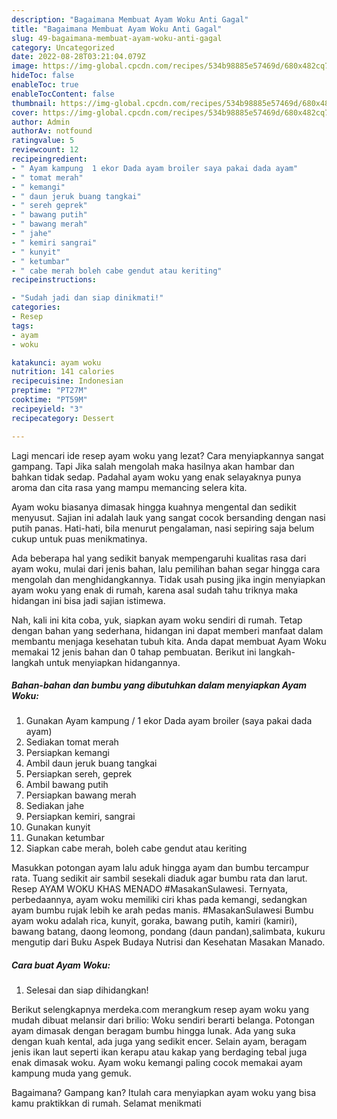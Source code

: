 ```yaml
---
description: "Bagaimana Membuat Ayam Woku Anti Gagal"
title: "Bagaimana Membuat Ayam Woku Anti Gagal"
slug: 49-bagaimana-membuat-ayam-woku-anti-gagal
category: Uncategorized
date: 2022-08-28T03:21:04.079Z
image: https://img-global.cpcdn.com/recipes/534b98885e57469d/680x482cq70/ayam-woku-foto-resep-utama.jpg
hideToc: false
enableToc: true
enableTocContent: false
thumbnail: https://img-global.cpcdn.com/recipes/534b98885e57469d/680x482cq70/ayam-woku-foto-resep-utama.jpg
cover: https://img-global.cpcdn.com/recipes/534b98885e57469d/680x482cq70/ayam-woku-foto-resep-utama.jpg
author: Admin
authorAv: notfound
ratingvalue: 5
reviewcount: 12
recipeingredient:
- " Ayam kampung  1 ekor Dada ayam broiler saya pakai dada ayam"
- " tomat merah"
- " kemangi"
- " daun jeruk buang tangkai"
- " sereh geprek"
- " bawang putih"
- " bawang merah"
- " jahe"
- " kemiri sangrai"
- " kunyit"
- " ketumbar"
- " cabe merah boleh cabe gendut atau keriting"
recipeinstructions:

- "Sudah jadi dan siap dinikmati!"
categories:
- Resep
tags:
- ayam
- woku

katakunci: ayam woku 
nutrition: 141 calories
recipecuisine: Indonesian
preptime: "PT27M"
cooktime: "PT59M"
recipeyield: "3"
recipecategory: Dessert

---
```



Lagi mencari ide resep ayam woku yang lezat? Cara menyiapkannya sangat gampang. Tapi Jika salah mengolah maka hasilnya akan hambar dan bahkan tidak sedap. Padahal ayam woku yang enak selayaknya punya aroma dan cita rasa yang mampu memancing selera kita.


Ayam woku biasanya dimasak hingga kuahnya mengental dan sedikit menyusut. Sajian ini adalah lauk yang sangat cocok bersanding dengan nasi putih panas. Hati-hati, bila menurut pengalaman, nasi sepiring saja belum cukup untuk puas menikmatinya.

Ada beberapa hal yang sedikit banyak mempengaruhi kualitas rasa dari ayam woku, mulai dari jenis bahan, lalu pemilihan bahan segar hingga cara mengolah dan menghidangkannya. Tidak usah pusing jika ingin menyiapkan ayam woku yang enak di rumah, karena asal sudah tahu triknya maka hidangan ini bisa jadi sajian istimewa.


Nah, kali ini kita coba, yuk, siapkan ayam woku sendiri di rumah. Tetap dengan bahan yang sederhana, hidangan ini dapat memberi manfaat dalam membantu menjaga kesehatan tubuh kita. Anda dapat membuat Ayam Woku memakai 12 jenis bahan dan 0 tahap pembuatan. Berikut ini langkah-langkah untuk menyiapkan hidangannya.

<!--inarticleads1-->

##### Bahan-bahan dan bumbu yang dibutuhkan dalam menyiapkan Ayam Woku:

1. Gunakan  Ayam kampung / 1 ekor Dada ayam broiler (saya pakai dada ayam)
1. Sediakan  tomat merah
1. Persiapkan  kemangi
1. Ambil  daun jeruk buang tangkai
1. Persiapkan  sereh, geprek
1. Ambil  bawang putih
1. Persiapkan  bawang merah
1. Sediakan  jahe
1. Persiapkan  kemiri, sangrai
1. Gunakan  kunyit
1. Gunakan  ketumbar
1. Siapkan  cabe merah, boleh cabe gendut atau keriting


Masukkan potongan ayam lalu aduk hingga ayam dan bumbu tercampur rata. Tuang sedikit air sambil sesekali diaduk agar bumbu rata dan larut. Resep AYAM WOKU KHAS MENADO #MasakanSulawesi. Ternyata, perbedaannya, ayam woku memiliki ciri khas pada kemangi, sedangkan ayam bumbu rujak lebih ke arah pedas manis. #MasakanSulawesi Bumbu ayam woku adalah rica, kunyit, goraka, bawang putih, kamiri (kamiri), bawang batang, daong leomong, pondang (daun pandan),salimbata, kukuru mengutip dari Buku Aspek Budaya Nutrisi dan Kesehatan Masakan Manado. 

<!--inarticleads2-->

##### Cara buat Ayam Woku:


1. Selesai dan siap dihidangkan!

Berikut selengkapnya merdeka.com merangkum resep ayam woku yang mudah dibuat melansir dari brilio: Woku sendiri berarti belanga. Potongan ayam dimasak dengan beragam bumbu hingga lunak. Ada yang suka dengan kuah kental, ada juga yang sedikit encer. Selain ayam, beragam jenis ikan laut seperti ikan kerapu atau kakap yang berdaging tebal juga enak dimasak woku. Ayam woku kemangi paling cocok memakai ayam kampung muda yang gemuk. 

Bagaimana? Gampang kan? Itulah cara menyiapkan ayam woku yang bisa kamu praktikkan di rumah. Selamat menikmati

